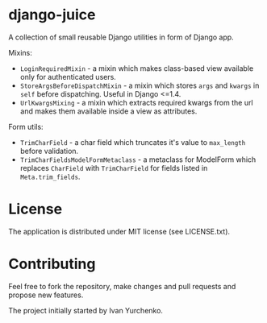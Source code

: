 django-juice
============

A collection of small reusable Django utilities in form of Django app.

Mixins:
* `LoginRequiredMixin` - a mixin which makes class-based view available only for authenticated users.
* `StoreArgsBeforeDispatchMixin` - a mixin which stores `args` and `kwargs` in `self` before dispatching. Useful in Django <=1.4.
* `UrlKwargsMixing` - a mixin which extracts required kwargs from the url and makes them available inside a view as attributes.

Form utils:
* `TrimCharField` - a char field which truncates it's value to `max_length` before validation.
* `TrimCharFieldsModelFormMetaclass` - a metaclass for ModelForm which replaces `CharField` with `TrimCharField` for fields listed in `Meta.trim_fields`.

License
=======
The application is distributed under MIT license (see LICENSE.txt).

Contributing
============

Feel free to fork the repository, make changes and pull requests and propose new features.

The project initially started by Ivan Yurchenko.
